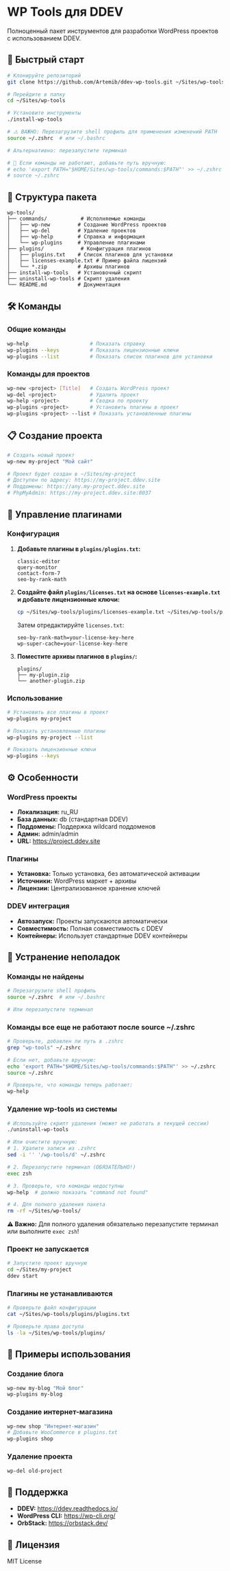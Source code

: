 # WP Tools для DDEV

Полноценный пакет инструментов для разработки WordPress проектов с использованием DDEV.

## 🚀 Быстрый старт

```bash
# Клонируйте репозиторий
git clone https://github.com/Artemib/ddev-wp-tools.git ~/Sites/wp-tools

# Перейдите в папку
cd ~/Sites/wp-tools

# Установите инструменты
./install-wp-tools

# ⚠️ ВАЖНО: Перезагрузите shell профиль для применения изменений PATH
source ~/.zshrc  # или ~/.bashrc

# Альтернативно: перезапустите терминал

# 🔧 Если команды не работают, добавьте путь вручную:
# echo 'export PATH="$HOME/Sites/wp-tools/commands:$PATH"' >> ~/.zshrc
# source ~/.zshrc
```

## 📁 Структура пакета

```
wp-tools/
├── commands/           # Исполняемые команды
│   ├── wp-new         # Создание WordPress проектов
│   ├── wp-del         # Удаление проектов
│   ├── wp-help        # Справка и информация
│   └── wp-plugins     # Управление плагинами
├── plugins/            # Конфигурация плагинов
│   ├── plugins.txt    # Список плагинов для установки
│   ├── licenses-example.txt # Пример файла лицензий
│   └── *.zip          # Архивы плагинов
├── install-wp-tools   # Установочный скрипт
├── uninstall-wp-tools # Скрипт удаления
└── README.md          # Документация
```

## 🛠 Команды

### Общие команды

```bash
wp-help                    # Показать справку
wp-plugins --keys          # Показать лицензионные ключи
wp-plugins --list          # Показать список плагинов для установки
```

### Команды для проектов

```bash
wp-new <project> [Title]   # Создать WordPress проект
wp-del <project>           # Удалить проект
wp-help <project>          # Сводка по проекту
wp-plugins <project>       # Установить плагины в проект
wp-plugins <project> --list # Показать установленные плагины
```

## 📋 Создание проекта

```bash
# Создать новый проект
wp-new my-project "Мой сайт"

# Проект будет создан в ~/Sites/my-project
# Доступен по адресу: https://my-project.ddev.site
# Поддомены: https://any.my-project.ddev.site
# PhpMyAdmin: https://my-project.ddev.site:8037
```

## 🔌 Управление плагинами

### Конфигурация

1. **Добавьте плагины в `plugins/plugins.txt`:**
   ```
   classic-editor
   query-monitor
   contact-form-7
   seo-by-rank-math
   ```

2. **Создайте файл `plugins/licenses.txt` на основе `licenses-example.txt` и добавьте лицензионные ключи:**
   ```bash
   cp ~/Sites/wp-tools/plugins/licenses-example.txt ~/Sites/wp-tools/plugins/licenses.txt
   ```
   Затем отредактируйте `licenses.txt`:
   ```
   seo-by-rank-math=your-license-key-here
   wp-super-cache=your-license-key-here
   ```

3. **Поместите архивы плагинов в `plugins/`:**
   ```
   plugins/
   ├── my-plugin.zip
   └── another-plugin.zip
   ```

### Использование

```bash
# Установить все плагины в проект
wp-plugins my-project

# Показать установленные плагины
wp-plugins my-project --list

# Показать лицензионные ключи
wp-plugins --keys
```

## ⚙️ Особенности

### WordPress проекты
- **Локализация:** ru_RU
- **База данных:** db (стандартная DDEV)
- **Поддомены:** Поддержка wildcard поддоменов
- **Админ:** admin/admin
- **URL:** https://project.ddev.site

### Плагины
- **Установка:** Только установка, без автоматической активации
- **Источники:** WordPress маркет + архивы
- **Лицензии:** Централизованное хранение ключей

### DDEV интеграция
- **Автозапуск:** Проекты запускаются автоматически
- **Совместимость:** Полная совместимость с DDEV
- **Контейнеры:** Использует стандартные DDEV контейнеры

## 🔧 Устранение неполадок

### Команды не найдены
```bash
# Перезагрузите shell профиль
source ~/.zshrc  # или ~/.bashrc

# Или перезапустите терминал
```

### Команды все еще не работают после source ~/.zshrc
```bash
# Проверьте, добавлен ли путь в .zshrc
grep "wp-tools" ~/.zshrc

# Если нет, добавьте вручную:
echo 'export PATH="$HOME/Sites/wp-tools/commands:$PATH"' >> ~/.zshrc
source ~/.zshrc

# Проверьте, что команды теперь работают:
wp-help
```

### Удаление wp-tools из системы
```bash
# Используйте скрипт удаления (может не работать в текущей сессии)
./uninstall-wp-tools

# Или очистите вручную:
# 1. Удалите записи из .zshrc
sed -i '' '/wp-tools/d' ~/.zshrc

# 2. Перезапустите терминал (ОБЯЗАТЕЛЬНО!)
exec zsh

# 3. Проверьте, что команды недоступны
wp-help  # должно показать "command not found"

# 4. Для полного удаления пакета
rm -rf ~/Sites/wp-tools/
```

**⚠️ Важно:** Для полного удаления обязательно перезапустите терминал или выполните `exec zsh`!

### Проект не запускается
```bash
# Запустите проект вручную
cd ~/Sites/my-project
ddev start
```

### Плагины не устанавливаются
```bash
# Проверьте файл конфигурации
cat ~/Sites/wp-tools/plugins/plugins.txt

# Проверьте права доступа
ls -la ~/Sites/wp-tools/plugins/
```

## 📝 Примеры использования

### Создание блога
```bash
wp-new my-blog "Мой блог"
wp-plugins my-blog
```

### Создание интернет-магазина
```bash
wp-new shop "Интернет-магазин"
# Добавьте WooCommerce в plugins.txt
wp-plugins shop
```

### Удаление проекта
```bash
wp-del old-project
```

## 🤝 Поддержка

- **DDEV:** https://ddev.readthedocs.io/
- **WordPress CLI:** https://wp-cli.org/
- **OrbStack:** https://orbstack.dev/

## 📄 Лицензия

MIT License
